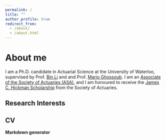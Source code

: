 ```yaml
---
permalink: /
title: ""
author_profile: true
redirect_from: 
  - /about/
  - /about.html
---
```



About me
======
I am a Ph.D. candidate in Actuarial Science at the University of Waterloo, supervised by Prof. [Bin Li](https://sites.google.com/view/binli/home) and and Prof.  [Mario Ghossoub](https://sites.google.com/site/marioghossoub/). I am an  [Associate of the Society of Actuaries (ASA)](https://www.soa.org/education/exam-req/edu-asa-req/), and  I am honoured to receive the [James C. Hickman Scholarship](https://www.soa.org/resources/announcements/press-releases/2023/2023-hickman-scholars/) from the Society of Actuaries. 





Research Interests
------


CV
------
**Markdown generator**

